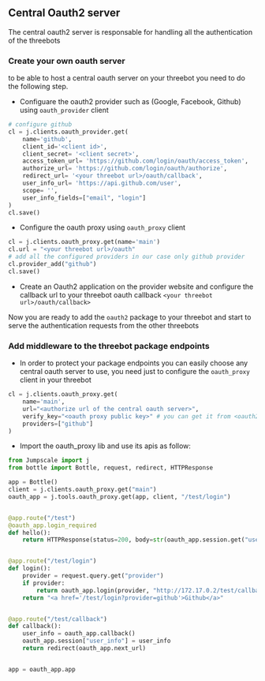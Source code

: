 ## Central Oauth2 server

The central oauth2 server is responsable for handling all the authentication of the threebots

### Create your own oauth server
to be able to host a central oauth server on your threebot you need to do the following step.
- Configuare the oauth2 provider such as (Google, Facebook, Github) using ```oauth_provider``` client
```python
# configure github
cl = j.clients.oauth_provider.get(
    name='github',
    client_id='<client id>',
    client_secret= '<client secret>',
    access_token_url= 'https://github.com/login/oauth/access_token',
    authorize_url= 'https://github.com/login/oauth/authorize',
    redirect_url= '<your threebot url>/oauth/callback',
    user_info_url= 'https://api.github.com/user',
    scope= '',
    user_info_fields=["email", "login"]
)
cl.save()
```

- Configure the oauth proxy using ```oauth_proxy``` client
```python
cl = j.clients.oauth_proxy.get(name='main')
cl.url = "<your threebot url>/oauth"
# add all the configured providers in our case only github provider
cl.provider_add("github")
cl.save()
```

- Create an Oauth2 application on the provider website and configure the callback url to your threebot oauth callback ```<your threebot url>/oauth/callback>```

Now you are ready to add the ```oauth2``` package to your threebot and start to serve the authentication requests from the other threebots

### Add middleware to the threebot package endpoints
- In order to protect your package endpoints you can easily choose any central oauth server to use, you need just to configure the ```oauth_proxy``` client in your threebot
```python
cl = j.clients.oauth_proxy.get(
    name='main',
    url="<authorize url of the central oauth server>",
    verify_key="<oauth proxy public key>" # you can get it from <oauth2 proxy url>/oauth/key
    providers=["github"]
)
```
- Import the oauth_proxy lib and use its apis as follow:
```python
from Jumpscale import j
from bottle import Bottle, request, redirect, HTTPResponse

app = Bottle()
client = j.clients.oauth_proxy.get("main")
oauth_app = j.tools.oauth_proxy.get(app, client, "/test/login")


@app.route("/test")
@oauth_app.login_required
def hello():
    return HTTPResponse(status=200, body=str(oauth_app.session.get("user_info")))


@app.route("/test/login")
def login():
    provider = request.query.get("provider")
    if provider:
        return oauth_app.login(provider, "http://172.17.0.2/test/callback")
    return "<a href='/test/login?provider=github'>Github</a>"


@app.route("/test/callback")
def callback():
    user_info = oauth_app.callback()
    oauth_app.session["user_info"] = user_info
    return redirect(oauth_app.next_url)


app = oauth_app.app




```
